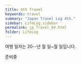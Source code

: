 ```yaml
---
title: 4th Travel
keywords: travel
summary: "Japan Travel Log 4th."
sidebar: LifeLog_sidebar
permalink: jp_Travel_04.html
folder: LifeLog
---
```


여행 일자는 20--년 월 일~월 일입니다.

준비중
